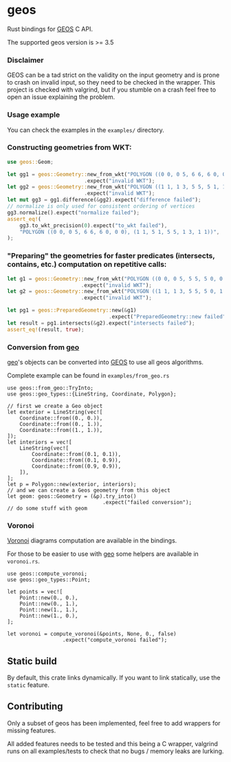 # geos

Rust bindings for [GEOS](https://trac.osgeo.org/geos/) C API.

The supported geos version is >= 3.5

### Disclaimer

GEOS can be a tad strict on the validity on the input geometry and is prone to crash on invalid input, so they need to be checked in the wrapper.
This project is checked with valgrind, but if you stumble on a crash feel free to open an issue explaining the problem.

### Usage example

You can check the examples in the `examples/` directory.

### Constructing geometries from WKT:

```rust
use geos::Geom;

let gg1 = geos::Geometry::new_from_wkt("POLYGON ((0 0, 0 5, 6 6, 6 0, 0 0))")
                         .expect("invalid WKT");
let gg2 = geos::Geometry::new_from_wkt("POLYGON ((1 1, 1 3, 5 5, 5 1, 1 1))")
                         .expect("invalid WKT");
let mut gg3 = gg1.difference(&gg2).expect("difference failed");
// normalize is only used for consistent ordering of vertices
gg3.normalize().expect("normalize failed");
assert_eq!(
    gg3.to_wkt_precision(0).expect("to_wkt failed"),
    "POLYGON ((0 0, 0 5, 6 6, 6 0, 0 0), (1 1, 5 1, 5 5, 1 3, 1 1))",
);
```

### "Preparing" the geometries for faster predicates (intersects, contains, etc.) computation on repetitive calls:

```rust
let g1 = geos::Geometry::new_from_wkt("POLYGON ((0 0, 0 5, 5 5, 5 0, 0 0))")
                        .expect("invalid WKT");
let g2 = geos::Geometry::new_from_wkt("POLYGON ((1 1, 1 3, 5 5, 5 0, 1 1))")
                        .expect("invalid WKT");

let pg1 = geos::PreparedGeometry::new(&g1)
                                 .expect("PreparedGeometry::new failed");
let result = pg1.intersects(&g2).expect("intersects failed");
assert_eq!(result, true);
```

### Conversion from [geo](https://github.com/georust/geo)

[geo](https://github.com/georust/geo)'s objects can be converted into [GEOS](https://trac.osgeo.org/geos/)
to use all geos algorithms.

Complete example can be found in `examples/from_geo.rs`

```rust,ignore
use geos::from_geo::TryInto;
use geos::geo_types::{LineString, Coordinate, Polygon};

// first we create a Geo object
let exterior = LineString(vec![
    Coordinate::from((0., 0.)),
    Coordinate::from((0., 1.)),
    Coordinate::from((1., 1.)),
]);
let interiors = vec![
    LineString(vec![
        Coordinate::from((0.1, 0.1)),
        Coordinate::from((0.1, 0.9)),
        Coordinate::from((0.9, 0.9)),
    ]),
];
let p = Polygon::new(exterior, interiors);
// and we can create a Geos geometry from this object
let geom: geos::Geometry = (&p).try_into()
                               .expect("failed conversion");
// do some stuff with geom
```

### Voronoi

[Voronoi](https://en.wikipedia.org/wiki/Voronoi_diagram) diagrams computation are available in the bindings.

For those to be easier to use with [geo](https://github.com/georust/geo) some helpers are available in `voronoi.rs`.

```rust,ignore
use geos::compute_voronoi;
use geos::geo_types::Point;

let points = vec![
    Point::new(0., 0.),
    Point::new(0., 1.),
    Point::new(1., 1.),
    Point::new(1., 0.),
];

let voronoi = compute_voronoi(&points, None, 0., false)
                  .expect("compute_voronoi failed");
```

## Static build

By default, this crate links dynamically. If you want to link statically, use the `static` feature.

## Contributing

Only a subset of geos has been implemented, feel free to add wrappers for missing features.

All added features needs to be tested and this being a C wrapper, valgrind runs on all examples/tests to check that
no bugs / memory leaks are lurking.
